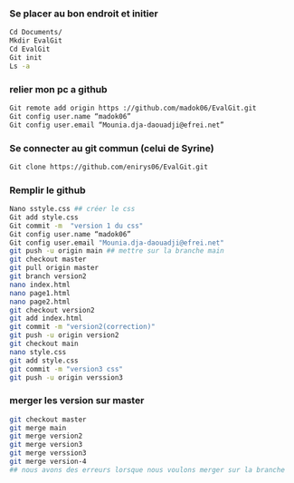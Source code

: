### Se placer au bon endroit et initier
```bash
Cd Documents/
Mkdir EvalGit
Cd EvalGit
Git init
Ls -a
```
### relier mon pc a github
```bash
Git remote add origin https ://github.com/madok06/EvalGit.git
Git config user.name “madok06”
Git config user.email “Mounia.dja-daouadji@efrei.net”
```
### Se connecter au git commun (celui de Syrine)
```bash
Git clone https://github.com/enirys06/EvalGit.git
```
### Remplir le github
```bash
Nano sstyle.css ## créer le css
Git add style.css 
Git commit -m  "version 1 du css"
Git config user.name “madok06”
Git config user.email "Mounia.dja-daouadji@efrei.net"
git push -u origin main ## mettre sur la branche main
git checkout master
git pull origin master 
git branch version2
nano index.html
nano page1.html
nano page2.html
git checkout version2
git add index.html
git commit -m "version2(correction)"
git push -u origin version2
git checkout main
nano style.css
git add style.css
git commit -m "version3 css"
git push -u origin verssion3
```
### merger les version sur master
```bash
git checkout master
git merge main
git merge version2
git merge version3
git merge verssion3
git merge version-4
## nous avons des erreurs lorsque nous voulons merger sur la branche
```
